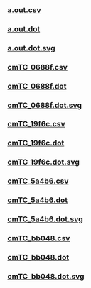 ### [a.out.csv](a.out.csv)
### [a.out.dot](a.out.dot)
### [a.out.dot.svg](a.out.dot.svg)
### [cmTC_0688f.csv](cmTC_0688f.csv)
### [cmTC_0688f.dot](cmTC_0688f.dot)
### [cmTC_0688f.dot.svg](cmTC_0688f.dot.svg)
### [cmTC_19f6c.csv](cmTC_19f6c.csv)
### [cmTC_19f6c.dot](cmTC_19f6c.dot)
### [cmTC_19f6c.dot.svg](cmTC_19f6c.dot.svg)
### [cmTC_5a4b6.csv](cmTC_5a4b6.csv)
### [cmTC_5a4b6.dot](cmTC_5a4b6.dot)
### [cmTC_5a4b6.dot.svg](cmTC_5a4b6.dot.svg)
### [cmTC_bb048.csv](cmTC_bb048.csv)
### [cmTC_bb048.dot](cmTC_bb048.dot)
### [cmTC_bb048.dot.svg](cmTC_bb048.dot.svg)
